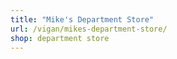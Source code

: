 ```yaml
---
title: "Mike's Department Store"
url: /vigan/mikes-department-store/
shop: department store
---
```

